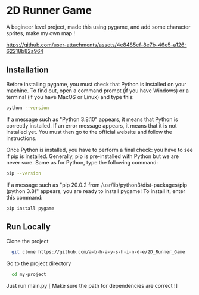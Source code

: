 
# 2D Runner Game

A begineer level project, made this using pygame, and add some character sprites, make my own map ! 



https://github.com/user-attachments/assets/4e8485ef-8e7b-46e5-a126-62218b82a964


## Installation

Before installing pygame, you must check that Python is installed on your machine. To find out, open a command prompt (if you have Windows) or a terminal (if you have MacOS or Linux) and type this:

```bash
python --version
```
If a message such as "Python 3.8.10" appears, it means that Python is correctly installed. If an error message appears, it means that it is not installed yet. You must then go to the official website and follow the instructions.

Once Python is installed, you have to perform a final check: you have to see if pip is installed. Generally, pip is pre-installed with Python but we are never sure. Same as for Python, type the following command:

```bash
pip --version
```
If a message such as "pip 20.0.2 from /usr/lib/python3/dist-packages/pip (python 3.8)" appears, you are ready to install pygame! To install it, enter this command:
```bash
pip install pygame
```
## Run Locally

Clone the project

```bash
  git clone https://github.com/a-b-h-a-y-s-h-i-n-d-e/2D_Runner_Game
```

Go to the project directory

```bash
  cd my-project
```

Just run main.py 
[ Make sure the path for dependencies are correct !]












